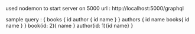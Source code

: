 used nodemon to start server on 5000
url : http://localhost:5000/graphql

sample query : 
{
  books {
    id
    author {
      id
      name
    }
  }
  authors {
    id
    name
    books{
      id
      name
    }
  }
  book(id: 2){
    name
  }
  author(id: 1){id name}
}


